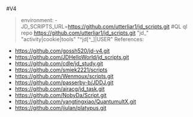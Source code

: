 #V4
>environment: 
>      - JD_SCRIPTS_URL=https://github.com/utterliar1/jd_scripts.git
#QL
>ql repo https://github.com/utterliar1/jd_scripts.git "jd_" "activity|cookie|tools" "^jd[^_]|USER"
References:
- https://github.com/gossh520/jd-v4.git
- https://github.com/JDHelloWorld/jd_scripts.git
- https://github.com/cdle/jd_study.git
- https://github.com/smiek2221/scripts
- https://github.com/Wenmoux/scripts.git
- https://github.com/passerby-b/JDDJ.git
- https://github.com/airacg/jd_task.git
- https://github.com/NobyDa/Script.git
- https://github.com/yangtingxiao/QuantumultX.git
- https://github.com/jiulan/platypus.git
